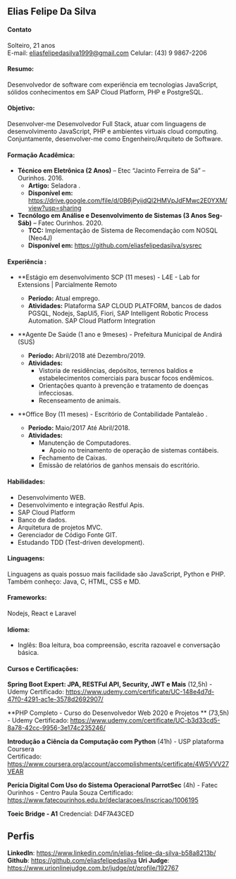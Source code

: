 ## Elias Felipe Da Silva
#### Contato
Solteiro, 21 anos   
E-mail: eliasfelipedasilva1999@gmail.com
Celular: (43) 9 9867-2206

#### Resumo:
Desenvolvedor de software com experiência em tecnologias JavaScript, sólidos conhecimentos em SAP Cloud Platform, PHP e PostgreSQL.

#### Objetivo:
Desenvolver-me Desenvolvedor Full Stack, atuar com linguagens de desenvolvimento JavaScript, PHP e ambientes virtuais cloud computing.
Conjuntamente, desenvolver-me como Engenheiro/Arquiteto de Software.

#### Formação Acadêmica:
- **Técnico em Eletrônica (2 Anos)** – Etec “Jacinto Ferreira de Sá” – Ourinhos. 2016.
	- **Artigo:** Seladora .
	- **Disponível em:** https://drive.google.com/file/d/0B6jPyijdQl2HMVpJdFMwc2E0YXM/view?usp=sharing
- **Tecnólogo em Análise e Desenvolvimento de Sistemas (3 Anos Seg-Sáb)** – Fatec Ourinhos. 2020.
	- **TCC:** Implementação de Sistema de Recomendação com NOSQL (Neo4J) 
	- **Disponível em:** https://github.com/eliasfelipedasilva/sysrec

#### Experiência :
- **Estágio em desenvolvimento SCP (11 meses)  - L4E - Lab for Extensions | Parcialmente Remoto
	* **Período:** Atual emprego.
	* **Atividades:** Plataforma SAP CLOUD PLATFORM, bancos de dados PGSQL, Nodejs, SapUi5, Fiori, SAP Intelligent Robotic Process Automation. SAP Cloud Platform
	Integration
	
- **Agente De Saúde (1 ano e 9meses)  - Prefeitura Municipal de Andirá (SUS)
	* **Período:** Abril/2018 até Dezembro/2019.
	* **Atividades:** 
		* Vistoria de residências, depósitos, terrenos baldios e estabelecimentos comerciais para buscar focos endêmicos.
		* Orientações quanto à prevenção e tratamento de doenças infecciosas.
		* Recenseamento de animais.

- **Office Boy (11 meses) - Escritório de Contabilidade Pantaleão . 
	* **Período:** Maio/2017 Até Abril/2018. 
	* **Atividades:** 
		* Manutenção de Computadores.
    		* Apoio no treinamento de operação de sistemas contábeis.
		* Fechamento de Caixas.
		* Emissão de relatórios de ganhos mensais do escritório.
#### Habilidades: 
- Desenvolvimento WEB.
- Desenvolvimento e integração Restful Apis.
- SAP Cloud Platform
- Banco de dados.
- Arquitetura de projetos MVC.
- Gerenciador de Código Fonte GIT.
- Estudando TDD (Test-driven development).

#### Linguagens: 
Linguagens as quais possuo mais facilidade são JavaScript, Python e PHP.   
Também conheço: Java, C, HTML, CSS e MD.

#### Frameworks: 
Nodejs, React e Laravel

#### Idioma:
- Inglês: Boa leitura, boa compreensão, escrita razoavel e conversação básica.
		
#### Cursos e Certificações:
**Spring Boot Expert: JPA, RESTFul API, Security, JWT e Mais** (12,5h) - Udemy
Certificado: https://www.udemy.com/certificate/UC-148e4d7d-47f0-4291-ac1e-3578d2692907/  

**PHP Completo - Curso do Desenvolvedor Web 2020 e Projetos ** (73,5h) - Udemy
Certificado: https://www.udemy.com/certificate/UC-b3d33cd5-8a78-42cc-9956-3e174c235246/ 

**Introdução a Ciência da Computação com Python** (41h) - USP plataforma Coursera   
Certificado: https://www.coursera.org/account/accomplishments/certificate/4W5VVV27VEAR

**Perícia Digital Com Uso do Sistema Operacional ParrotSec** (4h) - Fatec Ourinhos - Centro Paula Souza
Certificado: https://www.fatecourinhos.edu.br/declaracoes/inscricao/1006195

**Toeic Bridge - A1**
Credencial: D4F7A43CED   

## Perfis 
**LinkedIn**: https://www.linkedin.com/in/elias-felipe-da-silva-b58a8213b/  
**Github**: https://github.com/eliasfelipedasilva 
**Uri Judge**: https://www.urionlinejudge.com.br/judge/pt/profile/192767
